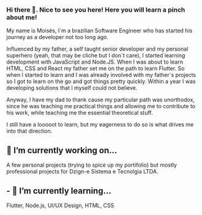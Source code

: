 ### Hi there 👋. Nice to see you here! Here you will learn a pinch about me!
My name is Moisés, I´m a brazilian Software Engineer who has started his journey as a developer not too long ago. 

Influenced by my father, a self taught senior developer and my personal superhero (yeah, that may be cliche but I don´t care), I started learning development with JavaScript and Node.JS. When I was about to learn HTML, CSS and React my father set me on the path to learn Flutter. So when I started to learn and I was already involved with my father´s projects so I got to learn on the go and got things pretty quickly. Within a year I was developing solutions that I myself could not believe.

Anyway, I have my dad to thank cause my particular path was unorthodox, since he was teaching me practical things and allowing me to contribute to his work, while teaching me the essential theoretical stuff.

I still have a looooot to learn, but my eagerness to do so is what drives me into that direction.

## 🔭 I’m currently working on...
A few personal projects (trying to spice up my portifolio) but mostly professional projects for Dzign-e Sistema e Tecnolgia LTDA.

## - 🌱 I’m currently learning...
Flutter, Node.js, UI/UX Design, HTML, CSS
<!--
**mofesilva/mofesilva** is a ✨ _special_ ✨ repository because its `README.md` (this file) appears on your GitHub profile.

Here are some ideas to get you started:

- 🔭 I’m currently working on ...
- 🌱 I’m currently learning ...
- 👯 I’m looking to collaborate on ...
- 🤔 I’m looking for help with ...
- 💬 Ask me about ...
- 📫 How to reach me: ...
- 😄 Pronouns: ...
- ⚡ Fun fact: ...
-->
